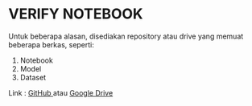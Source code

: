 # VERIFY NOTEBOOK

Untuk beberapa alasan, disediakan repository atau drive yang memuat beberapa berkas, seperti:
1. Notebook
2. Model
3. Dataset

Link : <a  href="https://github.com/DrMuzi/VERIFY"> GitHub </a> atau <a href="https://drive.google.com/drive/folders/10DjB69eREMnl-85Y3llN6rVj6WpjlvVI" > Google Drive </a>
